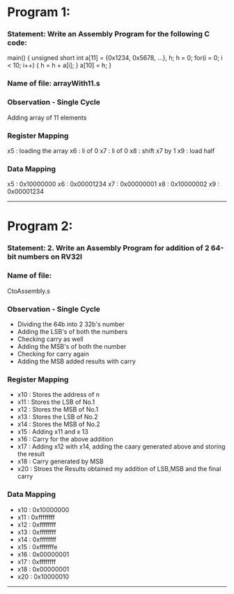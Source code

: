 # Program 1: 
### Statement: Write an Assembly Program for the following C code:
main() {
	unsigned short int a[11] = {0x1234, 0x5678, ...}, h;
	h = 0;
	for(i = 0; i < 10; i++)
	{
		h = h + a[i];
	}
	a[10] = h;
}

### Name of file: arrayWith11.s


### Observation - Single Cycle
Adding array of 11 elements
 
### Register Mapping
x5 : loading the array
x6 : li of 0
x7 : li of 0
x8 : shift x7 by 1
x9 : load half

### Data Mapping
x5 : 0x10000000
x6 : 0x00001234
x7 : 0x00000001
x8 : 0x10000002
x9 : 0x00001234


---------------------------------------------------------------------------

# Program 2: 
### Statement: 2. Write an Assembly Program for addition of 2 64-bit numbers on RV32I 

### Name of file:
CtoAssembly.s

### Observation - Single Cycle
- Dividing the 64b into 2 32b's number
- Adding the LSB's of both the numbers 
- Checking carry as well
- Adding the MSB's of both the number 
- Checking for carry again
- Adding the MSB added results with carry
 
### Register Mapping
- x10 : Stores the address of n
- x11 : Stores the LSB of No.1
- x12 : Stores the MSB of No.1
- x13 : Stores the LSB of No.2
- x14 : Stores the MSB of No.2
- x15 : Adding x11 and x 13
- x16 : Carry for the above addition
- x17 : Adding x12 with x14, adding the caary generated above and storing the result
- x18 : Carry generated by MSB
- x20 : Stroes the Results obtained my addition of LSB,MSB and the final carry 

### Data Mapping
- x10 : 0x10000000
- x11 : 0xffffffff
- x12 : 0xffffffff
- x13 : 0xffffffff
- x14 : 0xffffffff
- x15 : 0xfffffffe
- x16 : 0x00000001
- x17 : 0xffffffff
- x18 : 0x00000001
- x20 : 0x10000010


---------------------------------------------------------------------


